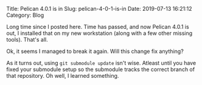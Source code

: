 Title: Pelican 4.0.1 is in
Slug: pelican-4-0-1-is-in
Date: 2019-07-13 16:21:12
Category: Blog

Long time since I posted here. Time has passed, and now Pelican 4.0.1 is out, I installed that on my new workstation (along with a few other missing tools). That's all.

Ok, it seems I managed to break it again. Will this change fix anything?

As it turns out, using `git submodule update` isn't wise. Atleast until you have fixed your submodule setup so
the submodule tracks the correct branch of that repository. Oh well, I learned something.